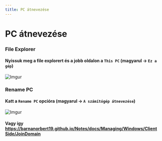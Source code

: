 ```yaml
---
title: PC átnevezése
---
```


# PC átnevezése

### File Explorer
#### Nyissuk meg a file explorert és a jobb oldalon a `This PC` (magyarul -> `Ez a gép`)

![Imgur](https://i.imgur.com/1gGEEnV.png)

### Rename PC
#### Katt a `Rename PC` opcióra (magyarul -> `A számítógép átnevezése`)

![Imgur](https://i.imgur.com/6SPW6FE.png)

#### Vagy így https://barnanorbert19.github.io/Notes/docs/Managing/Windows/ClientSide/JoinDomain
